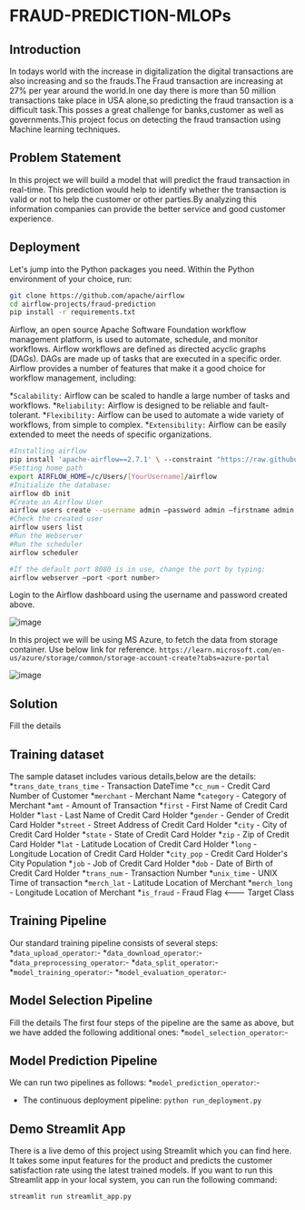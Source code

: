# FRAUD-PREDICTION-MLOPs

## Introduction
In todays world with the increase in digitalization the digital transactions are also increasing and so the frauds.The Fraud transaction are increasing at 27% per year around the world.In one day there is more than 50 million transactions take place in USA alone,so predicting the fraud transaction is a difficult task.This posses a great challenge for banks,customer as well as governments.This project focus on detecting the fraud transaction using Machine learning techniques.

## Problem Statement
In this project we will build a model that will predict the fraud transaction in real-time. This prediction would help to identify whether the transaction is valid or not to help the customer or other parties.By analyzing this information companies can provide the better service and good customer experience.


## Deployment

Let's jump into the Python packages you need. Within the Python environment of your choice, run:

```bash
git clone https://github.com/apache/airflow
cd airflow-projects/fraud-prediction
pip install -r requirements.txt
```

Airflow, an open source Apache Software Foundation workflow management platform, is used to automate, schedule, and monitor workflows. Airflow workflows are defined as directed acyclic graphs (DAGs). DAGs are made up of tasks that are executed in a specific order. Airflow provides a number of features that make it a good choice for workflow management, including:

*``Scalability:`` Airflow can be scaled to handle a large number of tasks and workflows.
*``Reliability:`` Airflow is designed to be reliable and fault-tolerant.
*``Flexibility:`` Airflow can be used to automate a wide variety of workflows, from simple to complex.
*``Extensibility:`` Airflow can be easily extended to meet the needs of specific organizations.

```bash
#Installing airflow
pip install 'apache-airflow==2.7.1' \ --constraint "https://raw.githubusercontent.com/apache/airflow/constraints-2.7.1/constraints-3.8.txt"
#Setting home path
export AIRFLOW_HOME=/c/Users/[YourUsername]/airflow
#Initialize the database:
airflow db init
#Create an Airflow User
airflow users create --username admin –password admin –firstname admin –lastname admin –role Admin –email youremail@email.com
#Check the created user
airflow users list
#Run the Webserver
#Run the scheduler
airflow scheduler

#If the default port 8080 is in use, change the port by typing:
airflow webserver –port <port number>
```

Login to the Airflow dashboard using the username and password created above. 

![image](https://github.com/ashishk831/FRAUD-PREDICTION-MLOPs/assets/81232686/35016988-aa8a-44cb-9d21-2b5beb2fc9f4)


In this project we will be using MS Azure, to fetch the data from storage container. Use below link for reference.
```https://learn.microsoft.com/en-us/azure/storage/common/storage-account-create?tabs=azure-portal```

![image](https://github.com/ashishk831/FRAUD-PREDICTION-MLOPs/assets/81232686/59c5ac0a-e801-43d8-a3dd-edce5d12c01b)


## Solution
Fill the details

## Training dataset
The sample dataset includes various details,below are the details:
*``trans_date_trans_time`` - Transaction DateTime
*``cc_num`` - Credit Card Number of Customer
*``merchant`` - Merchant Name
*``category`` - Category of Merchant
*``amt`` - Amount of Transaction
*``first`` - First Name of Credit Card Holder
*``last`` - Last Name of Credit Card Holder
*``gender`` - Gender of Credit Card Holder
*``street`` - Street Address of Credit Card Holder
*``city`` - City of Credit Card Holder
*``state`` - State of Credit Card Holder
*``zip`` - Zip of Credit Card Holder
*``lat`` - Latitude Location of Credit Card Holder
*``long`` - Longitude Location of Credit Card Holder
*``city_pop`` - Credit Card Holder's City Population
*``job`` - Job of Credit Card Holder
*``dob`` - Date of Birth of Credit Card Holder
*``trans_num`` - Transaction Number
*``unix_time`` - UNIX Time of transaction
*``merch_lat`` - Latitude Location of Merchant
*``merch_long`` - Longitude Location of Merchant
*``is_fraud`` - Fraud Flag <--- Target Class

## Training Pipeline
Our standard training pipeline consists of several steps:
*``data_upload_operator``:-
*``data_download_operator``:-
*``data_preprocessing_operator``:-
*``data_split_operator``:-
*``model_training_operator``:-
*``model_evaluation_operator``:-

## Model Selection Pipeline
Fill the details
The first four steps of the pipeline are the same as above, but we have added the following additional ones:
*``model_selection_operator``:-

## Model Prediction Pipeline
We can run two pipelines as follows:
*``model_prediction_operator``:-
* The continuous deployment pipeline:
``python run_deployment.py``
## Demo Streamlit App
There is a live demo of this project using Streamlit which you can find here. It takes some input features for the product and predicts the customer satisfaction rate using the latest trained models. If you want to run this Streamlit app in your local system, you can run the following command:

``streamlit run streamlit_app.py``
